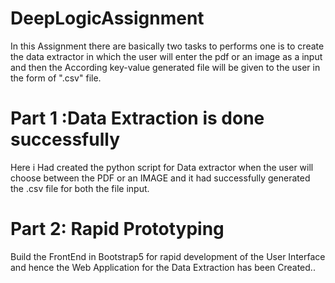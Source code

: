 # DeepLogicAssignment
In this Assignment there are basically two tasks to performs one is to create the data extractor in which the user will enter the pdf or an image as a input and then the According key-value generated file will be given to the user in the form of ".csv" file.
# Part 1 :Data Extraction is done successfully
Here i Had created the python script for Data extractor when the user will choose between the PDF or an IMAGE and it had successfully generated the .csv file for both  the file input.

# Part 2: Rapid Prototyping
Build the FrontEnd in Bootstrap5 for rapid development of the User Interface and hence the Web Application for the Data Extraction has been Created..

